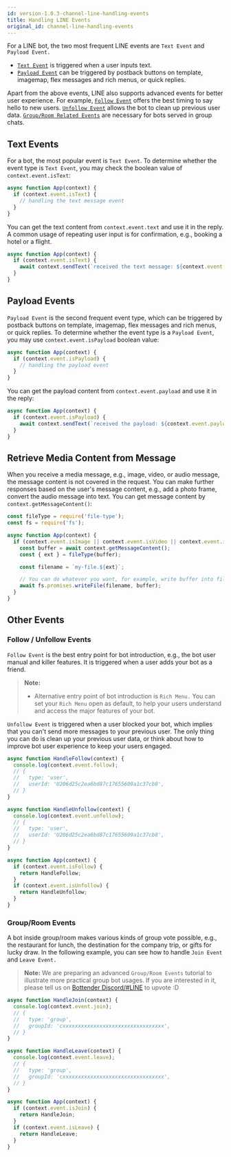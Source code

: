 ```yaml
---
id: version-1.0.3-channel-line-handling-events
title: Handling LINE Events
original_id: channel-line-handling-events
---
```


For a LINE bot, the two most frequent LINE events are `Text Event` and `Payload Event.`

- [`Text Event`](#text-events) is triggered when a user inputs text.
- [`Payload Event`](#payload-events) can be triggered by postback buttons on template, imagemap, flex messages and rich menus, or quick replies.

Apart from the above events, LINE also supports advanced events for better user experience. For example, [`Follow Event`](#follow--unfollow-events) offers the best timing to say hello to new users. [`Unfollow Event`](#follow--unfollow-events) allows the bot to clean up previous user data. [`Group/Room Related Events`](#grouproom-events) are necessary for bots served in group chats.

## Text Events

For a bot, the most popular event is `Text Event`. To determine whether the event type is `Text Event`, you may check the boolean value of `context.event.isText`:

```js
async function App(context) {
  if (context.event.isText) {
    // handling the text message event
  }
}
```

You can get the text content from `context.event.text` and use it in the reply. A common usage of repeating user input is for confirmation, e.g., booking a hotel or a flight.

```js
async function App(context) {
  if (context.event.isText) {
    await context.sendText(`received the text message: ${context.event.text}`);
  }
}
```

## Payload Events

`Payload Event` is the second frequent event type, which can be triggered by postback buttons on template, imagemap, flex messages and rich menus, or quick replies. To determine whether the event type is a `Payload Event`, you may use `context.event.isPayload` boolean value:

```js
async function App(context) {
  if (context.event.isPayload) {
    // handling the payload event
  }
}
```

You can get the payload content from `context.event.payload` and use it in the reply:

```js
async function App(context) {
  if (context.event.isPayload) {
    await context.sendText(`received the payload: ${context.event.payload}`);
  }
}
```

## Retrieve Media Content from Message

When you receive a media message, e.g., image, video, or audio message, the message content is not covered in the request.
You can make further responses based on the user's message content, e.g., add a photo frame, convert the audio message into text. You can get message content by `context.getMessageContent()`:

```js
const fileType = require('file-type');
const fs = require('fs');

async function App(context) {
  if (context.event.isImage || context.event.isVideo || context.event.isAudio) {
    const buffer = await context.getMessageContent();
    const { ext } = fileType(buffer);

    const filename = `my-file.${ext}`;

    // You can do whatever you want, for example, write buffer into file system
    await fs.promises.writeFile(filename, buffer);
  }
}
```

## Other Events

### Follow / Unfollow Events

`Follow Event` is the best entry point for bot introduction, e.g., the bot user manual and killer features. It is triggered when a user adds your bot as a friend.

> **Note:**
>
> - Alternative entry point of bot introduction is `Rich Menu.` You can set your `Rich Menu` open as default, to help your users understand and access the major features of your bot.

`Unfollow Event` is triggered when a user blocked your bot, which implies that you can't send more messages to your previous user. The only thing you can do is clean up your previous user data, or think about how to improve bot user experience to keep your users engaged.

```js
async function HandleFollow(context) {
  console.log(context.event.follow);
  // {
  //   type: 'user',
  //   userId: 'U206d25c2ea6bd87c17655609a1c37cb8',
  // }
}

async function HandleUnfollow(context) {
  console.log(context.event.unfollow);
  // {
  //   type: 'user',
  //   userId: 'U206d25c2ea6bd87c17655609a1c37cb8',
  // }
}

async function App(context) {
  if (context.event.isFollow) {
    return HandleFollow;
  }
  if (context.event.isUnfollow) {
    return HandleUnfollow;
  }
}
```

### Group/Room Events

A bot inside group/room makes various kinds of group vote possible, e.g., the restaurant for lunch, the destination for the company trip, or gifts for lucky draw. In the following example, you can see how to handle `Join Event` and `Leave Event.`

> **Note:**
> We are preparing an advanced `Group/Room Events` tutorial to illustrate more practical group bot usages. If you are interested in it, please tell us on [Bottender Discord/#LINE](https://discord.gg/BsS9Fwe) to upvote :D

```js
async function HandleJoin(context) {
  console.log(context.event.join);
  // {
  //   type: 'group',
  //   groupId: 'cxxxxxxxxxxxxxxxxxxxxxxxxxxxxxxxxx',
  // }
}

async function HandleLeave(context) {
  console.log(context.event.leave);
  // {
  //   type: 'group',
  //   groupId: 'cxxxxxxxxxxxxxxxxxxxxxxxxxxxxxxxxx',
  // }
}

async function App(context) {
  if (context.event.isJoin) {
    return HandleJoin;
  }
  if (context.event.isLeave) {
    return HandleLeave;
  }
}
```
